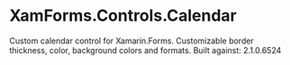 # XamForms.Controls.Calendar
Custom calendar control for Xamarin.Forms.            Customizable border thickness, color, background colors and formats.            Built against: 2.1.0.6524
